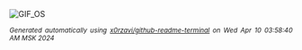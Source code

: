 <div align="justify">
<picture>
    <source media="(prefers-color-scheme: dark)" srcset="https://i.ibb.co/VTsLkQr/output-gif.gif">
    <source media="(prefers-color-scheme: light)" srcset="https://i.ibb.co/VTsLkQr/output-gif.gif">
    <img alt="GIF_OS" src="https://i.ibb.co/VTsLkQr/output-gif.gif">
</picture>

<sub><i>Generated automatically using [x0rzavi/github-readme-terminal](https://github.com/x0rzavi/github-readme-terminal) on Wed Apr 10 03:58:40 AM MSK 2024</i></sub>

</div>

<!-- Image deletion URL: https://ibb.co/5LP1Jnt/198c17e79eee33d65eba1c6d1269353b -->